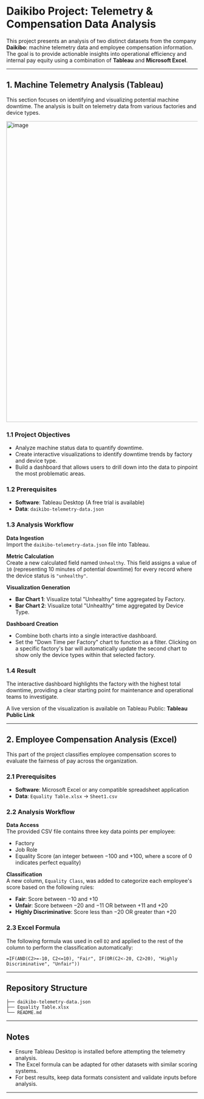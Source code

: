 # Daikibo Project: Telemetry & Compensation Data Analysis

This project presents an analysis of two distinct datasets from the company **Daikibo**: machine telemetry data and employee compensation information. The goal is to provide actionable insights into operational efficiency and internal pay equity using a combination of **Tableau** and **Microsoft Excel**.

---

## 1. Machine Telemetry Analysis (Tableau)

This section focuses on identifying and visualizing potential machine downtime. The analysis is built on telemetry data from various factories and device types.

<img width="640" height="793" alt="image" src="https://github.com/user-attachments/assets/f53f6b5c-d509-44c5-b805-e14a7983980b" />


### 1.1 Project Objectives

- Analyze machine status data to quantify downtime.
- Create interactive visualizations to identify downtime trends by factory and device type.
- Build a dashboard that allows users to drill down into the data to pinpoint the most problematic areas.

### 1.2 Prerequisites

- **Software**: Tableau Desktop (A free trial is available)
- **Data**: `daikibo-telemetry-data.json`

### 1.3 Analysis Workflow

**Data Ingestion**  
Import the `daikibo-telemetry-data.json` file into Tableau.

**Metric Calculation**  
Create a new calculated field named `Unhealthy`. This field assigns a value of `10` (representing 10 minutes of potential downtime) for every record where the device status is `"unhealthy"`.

**Visualization Generation**

- **Bar Chart 1**: Visualize total "Unhealthy" time aggregated by Factory.
- **Bar Chart 2**: Visualize total "Unhealthy" time aggregated by Device Type.

**Dashboard Creation**

- Combine both charts into a single interactive dashboard.
- Set the "Down Time per Factory" chart to function as a filter. Clicking on a specific factory's bar will automatically update the second chart to show only the device types within that selected factory.

### 1.4 Result

The interactive dashboard highlights the factory with the highest total downtime, providing a clear starting point for maintenance and operational teams to investigate.

 A live version of the visualization is available on Tableau Public: **Tableau Public Link**

---

## 2. Employee Compensation Analysis (Excel)

This part of the project classifies employee compensation scores to evaluate the fairness of pay across the organization.

### 2.1 Prerequisites

- **Software**: Microsoft Excel or any compatible spreadsheet application
- **Data**: `Equality Table.xlsx` → `Sheet1.csv`

### 2.2 Analysis Workflow

**Data Access**  
The provided CSV file contains three key data points per employee:  
- Factory  
- Job Role  
- Equality Score (an integer between −100 and +100, where a score of 0 indicates perfect equality)

**Classification**  
A new column, `Equality Class`, was added to categorize each employee's score based on the following rules:

- **Fair**: Score between −10 and +10  
- **Unfair**: Score between −20 and −11 OR between +11 and +20  
- **Highly Discriminative**: Score less than −20 OR greater than +20

### 2.3 Excel Formula

The following formula was used in cell `D2` and applied to the rest of the column to perform the classification automatically:

```excel
=IF(AND(C2>=-10, C2<=10), "Fair", IF(OR(C2<-20, C2>20), "Highly Discriminative", "Unfair"))
```

---

## Repository Structure

```
├── daikibo-telemetry-data.json
├── Equality Table.xlsx
└── README.md
```

---

## Notes

- Ensure Tableau Desktop is installed before attempting the telemetry analysis.
- The Excel formula can be adapted for other datasets with similar scoring systems.
- For best results, keep data formats consistent and validate inputs before analysis.

---

